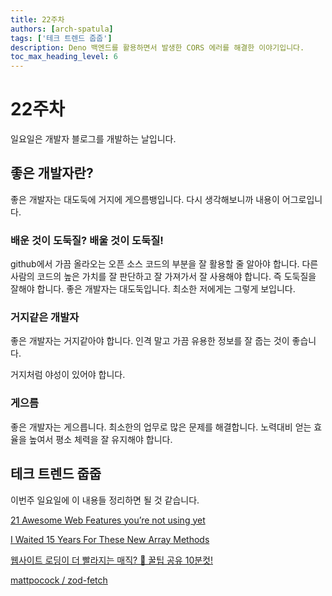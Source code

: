 ```yaml
---
title: 22주차
authors: [arch-spatula]
tags: ['테크 트렌드 줍줍']
description: Deno 백엔드를 활용하면서 발생한 CORS 에러를 해결한 이야기입니다.
toc_max_heading_level: 6
---
```


# 22주차

일요일은 개발자 블로그를 개발하는 날입니다.

<!--truncate-->

## 좋은 개발자란?

좋은 개발자는 대도둑에 거지에 게으름뱅입니다. 다시 생각해보니까 내용이 어그로입니다.

### 배운 것이 도둑질? 배울 것이 도둑질!

github에서 가끔 올라오는 오픈 소스 코드의 부분을 잘 활용할 줄 알아야 합니다. 다른 사람의 코드의 높은 가치를 잘 판단하고 잘 가져가서 잘 사용해야 합니다. 즉 도둑질을 잘해야 합니다. 좋은 개발자는 대도둑입니다. 최소한 저에게는 그렇게 보입니다.

### 거지같은 개발자

좋은 개발자는 거지같아야 합니다. 인격 말고 가끔 유용한 정보를 잘 줍는 것이 좋습니다.

거지처럼 야성이 있어야 합니다.

### 게으름

좋은 개발자는 게으릅니다. 최소한의 업무로 많은 문제를 해결합니다. 노력대비 얻는 효율을 높여서 평소 체력을 잘 유지해야 합니다.

## 테크 트렌드 줍줍

이번주 일요일에 이 내용들 정리하면 될 것 같습니다.

[21 Awesome Web Features you’re not using yet](https://www.youtube.com/watch?v=q1fsBWLpYW4)

[I Waited 15 Years For These New Array Methods](https://www.youtube.com/watch?v=3CBD5JZJJKw)

[웹사이트 로딩이 더 빨라지는 매직? 🍯 꿀팁 공유 10분컷!](https://www.youtube.com/watch?v=8EWwyAcqR6o)

[mattpocock / zod-fetch](https://github.com/mattpocock/zod-fetch)
